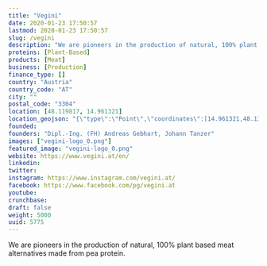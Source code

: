 ```yaml
---
title: "Vegini"
date: 2020-01-23 17:50:57
lastmod: 2020-01-23 17:50:57
slug: /vegini
description: "We are pioneers in the production of natural, 100% plant based meat alternatives made from pea protein."
proteins: [Plant-Based]
products: [Meat]
business: [Production]
finance_type: []
country: "Austria"
country_code: "AT"
city: ""
postal_code: "3304"
location: [48.119817, 14.961321]
location_geojson: "{\"type\":\"Point\",\"coordinates\":[14.961321,48.119817]}"
founded: 
founders: "Dipl.-Ing. (FH) Andreas Gebhart, Johann Tanzer"
images: ["vegini-logo_0.png"]
featured_image: "vegini-logo_0.png"
website: https://www.vegini.at/en/
linkedin: 
twitter: 
instagram: https://www.instagram.com/vegini.at/
facebook: https://www.facebook.com/pg/vegini.at
youtube: 
crunchbase: 
draft: false
weight: 5000
uuid: 5775
---
```

We are pioneers in the production of natural, 100% plant based meat alternatives made from pea protein.
